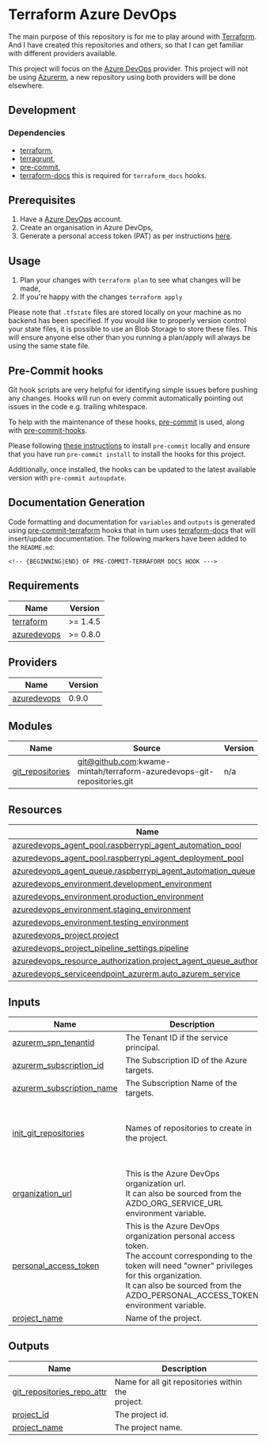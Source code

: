 # Terraform Azure DevOps

The main purpose of this repository is for me to play around with [Terraform](https://www.terraform.io/). And I have created this repositories and others, so that I can get familiar with different providers available.

This project will focus on the [Azure DevOps](https://github.com/microsoft/terraform-provider-azuredevops) provider. This project will not be using [Azurerm](https://github.com/hashicorp/terraform-provider-azurerm), a new repository using both providers will be done elsewhere.

## Development

### Dependencies

- [terraform](https://www.terraform.io/),
- [terragrunt](https://terragrunt.gruntwork.io/),
- [pre-commit](https://pre-commit.com/),
- [terraform-docs](https://terraform-docs.io/) this is required for `terraform_docs` hooks.

## Prerequisites

1. Have a [Azure DevOps](https://digitalocean.com) account. 
2. Create an organisation in Azure DevOps,
3. Generate a personal access token (PAT) as per instructions [here](https://registry.terraform.io/providers/microsoft/azuredevops/latest/docs/guides/authenticating_using_the_personal_access_token).

## Usage

1. Plan your changes with `terraform plan` to see what changes will be made,
2. If you're happy with the changes `terraform apply`

Please note that `.tfstate` files are stored locally on your machine as no backend has been specified. If you would like to properly version control your state files, it is possible to use an Blob Storage to store these files. This will ensure anyone else other than you running a plan/apply will always be using the same state file.

## Pre-Commit hooks

Git hook scripts are very helpful for identifying simple issues before pushing any changes. Hooks will run on every commit automatically pointing out issues in the code e.g. trailing whitespace.

To help with the maintenance of these hooks, [pre-commit](https://pre-commit.com/) is used, along with [pre-commit-hooks](https://pre-commit.com/#install).

Please following [these instructions](https://pre-commit.com/#install) to install `pre-commit` locally and ensure that you have run `pre-commit install` to install the hooks for this project.

Additionally, once installed, the hooks can be updated to the latest available version with `pre-commit autoupdate`.

## Documentation Generation

Code formatting and documentation for `variables` and `outputs` is generated using [pre-commit-terraform](https://github.com/antonbabenko/pre-commit-terraform/releases) hooks that in turn uses [terraform-docs](https://github.com/terraform-docs/terraform-docs) that will insert/update documentation. The following markers have been added to the `README.md`:
```
<!-- {BEGINNING|END} OF PRE-COMMIT-TERRAFORM DOCS HOOK --->
```
<!-- BEGINNING OF PRE-COMMIT-TERRAFORM DOCS HOOK --->
## Requirements

| Name | Version |
|------|---------|
| <a name="requirement_terraform"></a> [terraform](#requirement\_terraform) | >= 1.4.5 |
| <a name="requirement_azuredevops"></a> [azuredevops](#requirement\_azuredevops) | >= 0.8.0 |

## Providers

| Name | Version |
|------|---------|
| <a name="provider_azuredevops"></a> [azuredevops](#provider\_azuredevops) | 0.9.0 |

## Modules

| Name | Source | Version |
|------|--------|---------|
| <a name="module_git_repositories"></a> [git\_repositories](#module\_git\_repositories) | git@github.com:kwame-mintah/terraform-azuredevops-git-repositories.git | n/a |

## Resources

| Name | Type |
|------|------|
| [azuredevops_agent_pool.raspberrypi_agent_automation_pool](https://registry.terraform.io/providers/microsoft/azuredevops/latest/docs/resources/agent_pool) | resource |
| [azuredevops_agent_pool.raspberrypi_agent_deployment_pool](https://registry.terraform.io/providers/microsoft/azuredevops/latest/docs/resources/agent_pool) | resource |
| [azuredevops_agent_queue.raspberrypi_agent_automation_queue](https://registry.terraform.io/providers/microsoft/azuredevops/latest/docs/resources/agent_queue) | resource |
| [azuredevops_environment.development_environment](https://registry.terraform.io/providers/microsoft/azuredevops/latest/docs/resources/environment) | resource |
| [azuredevops_environment.production_environment](https://registry.terraform.io/providers/microsoft/azuredevops/latest/docs/resources/environment) | resource |
| [azuredevops_environment.staging_environment](https://registry.terraform.io/providers/microsoft/azuredevops/latest/docs/resources/environment) | resource |
| [azuredevops_environment.testing_environment](https://registry.terraform.io/providers/microsoft/azuredevops/latest/docs/resources/environment) | resource |
| [azuredevops_project.project](https://registry.terraform.io/providers/microsoft/azuredevops/latest/docs/resources/project) | resource |
| [azuredevops_project_pipeline_settings.pipeline](https://registry.terraform.io/providers/microsoft/azuredevops/latest/docs/resources/project_pipeline_settings) | resource |
| [azuredevops_resource_authorization.project_agent_queue_authorization](https://registry.terraform.io/providers/microsoft/azuredevops/latest/docs/resources/resource_authorization) | resource |
| [azuredevops_serviceendpoint_azurerm.auto_azurem_service](https://registry.terraform.io/providers/microsoft/azuredevops/latest/docs/resources/serviceendpoint_azurerm) | resource |

## Inputs

| Name | Description | Type | Default | Required |
|------|-------------|------|---------|:--------:|
| <a name="input_azurerm_spn_tenantid"></a> [azurerm\_spn\_tenantid](#input\_azurerm\_spn\_tenantid) | The Tenant ID if the service principal. | `string` | n/a | yes |
| <a name="input_azurerm_subscription_id"></a> [azurerm\_subscription\_id](#input\_azurerm\_subscription\_id) | The Subscription ID of the Azure targets. | `string` | n/a | yes |
| <a name="input_azurerm_subscription_name"></a> [azurerm\_subscription\_name](#input\_azurerm\_subscription\_name) | The Subscription Name of the targets. | `string` | n/a | yes |
| <a name="input_init_git_repositories"></a> [init\_git\_repositories](#input\_init\_git\_repositories) | Names of repositories to create in the project. | <pre>list(object({<br>    name        = string<br>    source_type = string<br>    source_url  = string<br>    init_type   = string<br>  }))</pre> | n/a | yes |
| <a name="input_organization_url"></a> [organization\_url](#input\_organization\_url) | This is the Azure DevOps organization url. <br>It can also be sourced from the AZDO\_ORG\_SERVICE\_URL environment variable. | `string` | n/a | yes |
| <a name="input_personal_access_token"></a> [personal\_access\_token](#input\_personal\_access\_token) | This is the Azure DevOps organization personal access token. <br>The account corresponding to the token will need "owner" privileges for this organization. <br>It can also be sourced from the AZDO\_PERSONAL\_ACCESS\_TOKEN environment variable. | `string` | n/a | yes |
| <a name="input_project_name"></a> [project\_name](#input\_project\_name) | Name of the project. | `string` | n/a | yes |

## Outputs

| Name | Description |
|------|-------------|
| <a name="output_git_repositories_repo_attr"></a> [git\_repositories\_repo\_attr](#output\_git\_repositories\_repo\_attr) | Name for all git repositories within the<br>project. |
| <a name="output_project_id"></a> [project\_id](#output\_project\_id) | The project id. |
| <a name="output_project_name"></a> [project\_name](#output\_project\_name) | The project name. |
<!-- END OF PRE-COMMIT-TERRAFORM DOCS HOOK --->
